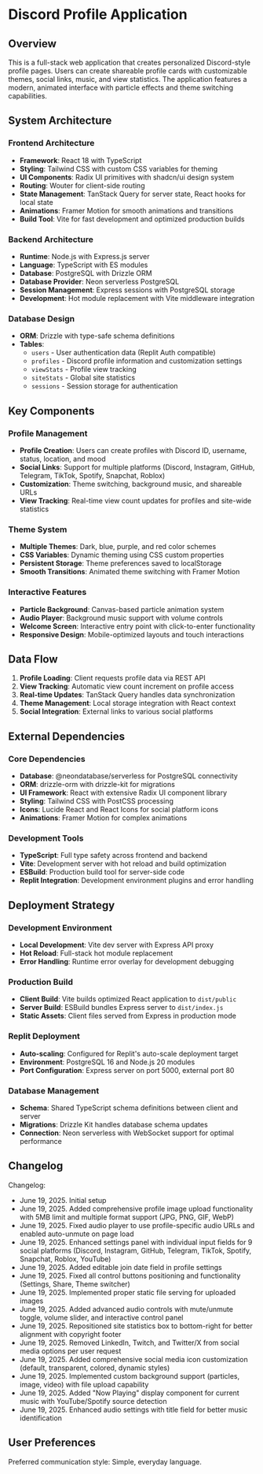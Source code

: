 # Discord Profile Application

## Overview

This is a full-stack web application that creates personalized Discord-style profile pages. Users can create shareable profile cards with customizable themes, social links, music, and view statistics. The application features a modern, animated interface with particle effects and theme switching capabilities.

## System Architecture

### Frontend Architecture
- **Framework**: React 18 with TypeScript
- **Styling**: Tailwind CSS with custom CSS variables for theming
- **UI Components**: Radix UI primitives with shadcn/ui design system
- **Routing**: Wouter for client-side routing
- **State Management**: TanStack Query for server state, React hooks for local state
- **Animations**: Framer Motion for smooth animations and transitions
- **Build Tool**: Vite for fast development and optimized production builds

### Backend Architecture
- **Runtime**: Node.js with Express.js server
- **Language**: TypeScript with ES modules
- **Database**: PostgreSQL with Drizzle ORM
- **Database Provider**: Neon serverless PostgreSQL
- **Session Management**: Express sessions with PostgreSQL storage
- **Development**: Hot module replacement with Vite middleware integration

### Database Design
- **ORM**: Drizzle with type-safe schema definitions
- **Tables**: 
  - `users` - User authentication data (Replit Auth compatible)
  - `profiles` - Discord profile information and customization settings
  - `viewStats` - Profile view tracking
  - `siteStats` - Global site statistics
  - `sessions` - Session storage for authentication

## Key Components

### Profile Management
- **Profile Creation**: Users can create profiles with Discord ID, username, status, location, and mood
- **Social Links**: Support for multiple platforms (Discord, Instagram, GitHub, Telegram, TikTok, Spotify, Snapchat, Roblox)
- **Customization**: Theme switching, background music, and shareable URLs
- **View Tracking**: Real-time view count updates for profiles and site-wide statistics

### Theme System
- **Multiple Themes**: Dark, blue, purple, and red color schemes
- **CSS Variables**: Dynamic theming using CSS custom properties
- **Persistent Storage**: Theme preferences saved to localStorage
- **Smooth Transitions**: Animated theme switching with Framer Motion

### Interactive Features
- **Particle Background**: Canvas-based particle animation system
- **Audio Player**: Background music support with volume controls
- **Welcome Screen**: Interactive entry point with click-to-enter functionality
- **Responsive Design**: Mobile-optimized layouts and touch interactions

## Data Flow

1. **Profile Loading**: Client requests profile data via REST API
2. **View Tracking**: Automatic view count increment on profile access
3. **Real-time Updates**: TanStack Query handles data synchronization
4. **Theme Management**: Local storage integration with React context
5. **Social Integration**: External links to various social platforms

## External Dependencies

### Core Dependencies
- **Database**: @neondatabase/serverless for PostgreSQL connectivity
- **ORM**: drizzle-orm with drizzle-kit for migrations
- **UI Framework**: React with extensive Radix UI component library
- **Styling**: Tailwind CSS with PostCSS processing
- **Icons**: Lucide React and React Icons for social platform icons
- **Animations**: Framer Motion for complex animations

### Development Tools
- **TypeScript**: Full type safety across frontend and backend
- **Vite**: Development server with hot reload and build optimization
- **ESBuild**: Production build tool for server-side code
- **Replit Integration**: Development environment plugins and error handling

## Deployment Strategy

### Development Environment
- **Local Development**: Vite dev server with Express API proxy
- **Hot Reload**: Full-stack hot module replacement
- **Error Handling**: Runtime error overlay for development debugging

### Production Build
- **Client Build**: Vite builds optimized React application to `dist/public`
- **Server Build**: ESBuild bundles Express server to `dist/index.js`
- **Static Assets**: Client files served from Express in production mode

### Replit Deployment
- **Auto-scaling**: Configured for Replit's auto-scale deployment target
- **Environment**: PostgreSQL 16 and Node.js 20 modules
- **Port Configuration**: Express server on port 5000, external port 80

### Database Management
- **Schema**: Shared TypeScript schema definitions between client and server
- **Migrations**: Drizzle Kit handles database schema updates
- **Connection**: Neon serverless with WebSocket support for optimal performance

## Changelog

Changelog:
- June 19, 2025. Initial setup
- June 19, 2025. Added comprehensive profile image upload functionality with 5MB limit and multiple format support (JPG, PNG, GIF, WebP)
- June 19, 2025. Fixed audio player to use profile-specific audio URLs and enabled auto-unmute on page load
- June 19, 2025. Enhanced settings panel with individual input fields for 9 social platforms (Discord, Instagram, GitHub, Telegram, TikTok, Spotify, Snapchat, Roblox, YouTube)
- June 19, 2025. Added editable join date field in profile settings
- June 19, 2025. Fixed all control buttons positioning and functionality (Settings, Share, Theme switcher)
- June 19, 2025. Implemented proper static file serving for uploaded images
- June 19, 2025. Added advanced audio controls with mute/unmute toggle, volume slider, and interactive control panel
- June 19, 2025. Repositioned site statistics box to bottom-right for better alignment with copyright footer
- June 19, 2025. Removed LinkedIn, Twitch, and Twitter/X from social media options per user request
- June 19, 2025. Added comprehensive social media icon customization (default, transparent, colored, dynamic styles)
- June 19, 2025. Implemented custom background support (particles, image, video) with file upload capability
- June 19, 2025. Added "Now Playing" display component for current music with YouTube/Spotify source detection
- June 19, 2025. Enhanced audio settings with title field for better music identification

## User Preferences

Preferred communication style: Simple, everyday language.